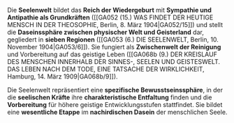 
Die **Seelenwelt** bildet das **Reich der Wiedergeburt** mit **Sympathie und Antipathie als Grundkräften** ([[GA052 (15.) WAS FINDET DER HEUTIGE MENSCH IN DER THEOSOPHIE, Berlin, 8. März 1904|GA052/15]]) und stellt die **Daseinssphäre zwischen physischer Welt und Geisterland** dar, gegliedert in **sieben Regionen** ([[GA053 (6.) DIE SEELENWELT, Berlin, 10. November 1904|GA053/6]]). Sie fungiert als **Zwischenwelt der Reinigung** und Vorbereitung auf das geistige Leben ([[GA068b (9.) DER KREISLAUF DES MENSCHEN INNERHALB DER SINNES-, SEELEN UND GEISTESWELT. DAS LEBEN NACH DEM TODE, EINE TATSACHE DER WIRKLICHKEIT, Hamburg, 14. März 1909|GA068b/9]]).

Die Seelenwelt repräsentiert eine **spezifische Bewusstseinssphäre**, in der die **seelischen Kräfte** ihre **charakteristische Entfaltung** finden und die **Vorbereitung** für höhere geistige Entwicklungsstufen stattfindet. Sie bildet eine **wesentliche Etappe** im **nachirdischen Dasein** der menschlichen Seele.
